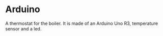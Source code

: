 # Arduino
A thermostat for the boiler. It is made of an Arduino Uno R3, temperature sensor and a led.
